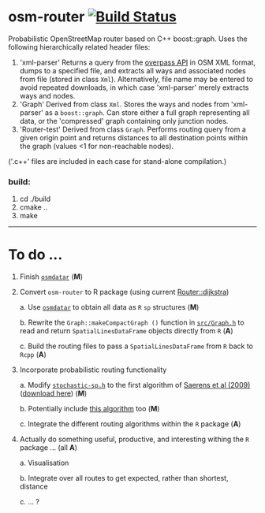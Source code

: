 # osm-router [![Build Status](https://travis-ci.org/osm-router/osm-router.svg?branch=master)](https://travis-ci.org/osm-router/osm-router)

Probabilistic OpenStreetMap router based on C++ boost::graph. Uses the following hierarchically related header files:

1. 'xml-parser' Returns a query from the [overpass API](http://overpass-api.de) in OSM XML format, dumps to a specified file, and extracts all
   ways and associated nodes from file (stored in class `Xml`). Alternatively, file name may be entered to avoid repeated downloads, in which
   case 'xml-parser' merely extracts ways and nodes.
2. 'Graph' Derived from class `Xml`. Stores the ways and nodes from 'xml-parser' as a `boost::graph`. Can store either a full graph
   representing all data, or the 'compressed' graph containing only junction nodes.
3. 'Router-test' Derived from class `Graph`. Performs routing query from a given origin point and returns distances to all destination points
   within the graph (values <1 for non-reachable nodes).

('.c++' files are included in each case for stand-alone compilation.)

### build:
1. cd ./build  
2. cmake ..  
3. make

------

# To do ...

1. Finish [`osmdatar`](https://github.com/osmdatar/osmdatar/issues/3) (**M**)

2. Convert `osm-router` to R package (using current 
    [Router::dijkstra](https://github.com/osm-router/osm-router/blob/master/src/Router-test.h))

    a. Use [`osmdatar`](https://github.com/osmdatar/osmdatar) to obtain all data as `R` `sp` structures (**M**)

    b. Rewrite the `Graph::makeCompactGraph ()` function in 
    [`src/Graph.h`](https://github.com/osm-router/osm-router/blob/master/src/Graph.h) to read and return `SpatialLinesDataFrame` objects
    directly from `R` (**A**)

    c. Build the routing files to pass a `SpatialLinesDataFrame` from `R` back to `Rcpp` (**A**)

3. Incorporate probabilistic routing functionality

    a. Modify [`stochastic-sp.h`](https://github.com/osm-router/osm-router/blob/master/src/stochastic-sp.h) to the first algorithm of 
    [Saerens et al (2009)](http://www.mitpressjournals.org/doi/abs/10.1162/neco.2009.11-07-643) 
    ([download here](http://citeseerx.ist.psu.edu/viewdoc/download?doi=10.1.1.62.6428&rep=rep1&type=pdf)) (**M**)

    b. Potentially include [this algorithm](http://theory.stanford.edu/~tim/papers/sssr.pdf) too (**M**)

    c. Integrate the different routing algorithms within the `R` package (**A**)

4. Actually do something useful, productive, and interesting withing the `R` package ... (all **A**)

    a. Visualisation

    b. Integrate over all routes to get expected, rather than shortest, distance

    c. ... ?
